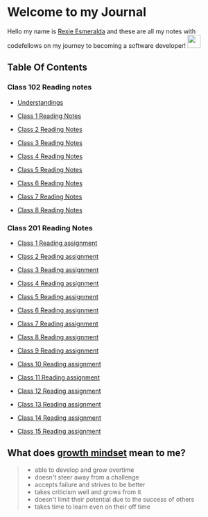 # Welcome to my Journal

Hello my name is [Rexie Esmeralda](https://github.com/esmerexie) and these are all my notes with codefellows on my journey to becoming a software developer! <img src="https://img.icons8.com/office/344/code.png" width="30" height="30">

## Table Of Contents

### Class 102 Reading notes

- [Understandings](https://esmerexie.github.io/reading-notes/Understandings)

- [Class 1 Reading Notes](https://esmerexie.github.io/reading-notes/class1)

- [Class 2 Reading Notes](https://esmerexie.github.io/reading-notes/class2)

- [Class 3 Reading Notes](https://esmerexie.github.io/reading-notes/class3)

- [Class 4 Reading Notes](https://esmerexie.github.io/reading-notes/class4)

- [Class 5 Reading Notes](https://esmerexie.github.io/reading-notes/class5)

- [Class 6 Reading Notes](https://esmerexie.github.io/reading-notes/class6)

- [Class 7 Reading Notes](https://esmerexie.github.io/reading-notes/class7)

- [Class 8 Reading Notes](https://esmerexie.github.io/reading-notes/class8)

### Class 201 Reading Notes

- [Class 1 Reading assignment](https://esmerexie.github.io/reading-notes/class01)

- [Class 2 Reading assignment](https://esmerexie.github.io/reading-notes/class02)

- [Class 3 Reading assignment](https://esmerexie.github.io/reading-notes/class03)

- [Class 4 Reading assignment]()

- [Class 5 Reading assignment]()

- [Class 6 Reading assignment]()

- [Class 7 Reading assignment]()

- [Class 8 Reading assignment]()

- [Class 9 Reading assignment]()

- [Class 10 Reading assignment]()

- [Class 11 Reading assignment]()

- [Class 12 Reading assignment]()

- [Class 13 Reading assignment]()

- [Class 14 Reading assignment]()

- [Class 15 Reading assignment]()

## What does [growth mindset](https://www.atlassian.com/blog/inside-atlassian/growth-mindset) mean to me?

> - able to develop and grow overtime
> - doesn't steer away from a challenge  
> - accepts failure and strives to be better
> - takes criticism well and grows from it
> - doesn't limit their potential due to the success of others  
> - takes time to learn even on their off time
